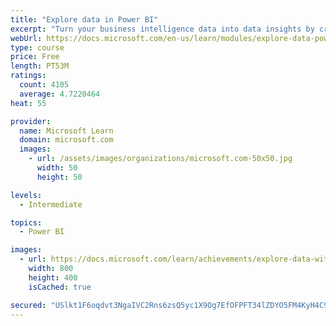 ```yaml
---
title: "Explore data in Power BI"
excerpt: "Turn your business intelligence data into data insights by creating and configuring Power BI dashboards."
webUrl: https://docs.microsoft.com/en-us/learn/modules/explore-data-power-bi/
type: course
price: Free
length: PT53M
ratings:
  count: 4105
  average: 4.7220464
heat: 55

provider:
  name: Microsoft Learn
  domain: microsoft.com
  images:
    - url: /assets/images/organizations/microsoft.com-50x50.jpg
      width: 50
      height: 50

levels:
  - Intermediate

topics:
  - Power BI

images:
  - url: https://docs.microsoft.com/learn/achievements/explore-data-with-power-bi-desktop-social.png
    width: 800
    height: 400
    isCached: true

secured: "USlkt1F6oqdvt3NgaIVC2Rns6zsQ5yc1X9Og7EfOFPFT34lZDYO5FM4KyH4C9+dbNfR02SKx2Z7bQpbsuom/R0gqw56raafMR9/DCPNtaX6bPNqj7cXJswm4kbpk4gTy/Oo1D1NEq7CeuCtYI9xUqC6x2Dqo1kP7urExPaXx9CxFeMmALeJjidbxYz7FBgr8FioNfebu+Ip5p5VhushEC41Zoqn4OJAigo4g+2hyQhlemelAXITMP6uxD1b2M6IAgFvylfdAUpHE44QhA0oTiTXGrBLtN8DSAXZvJ8BMH8soh9JolDe/0uALM3oChTFt/hoTGWzMvziB+8u/Iv8lyhuFtB2Zf3ZxaxIr+tFxKdccp2Lld16wNctr93EdoLyDxOHZlyx9O+uFdRWx9f2xF20u/cElHIfDZbEbwqVHFrw=;gsReyrow4pjH2t5qJijBow=="
---
```



